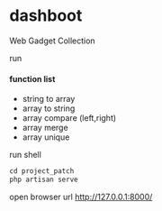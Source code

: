 # dashboot

Web Gadget Collection

run
#### function list 

- string to array
- array to string
- array compare (left,right)
- array merge
- array unique


run shell
```php
cd project_patch
php artisan serve
```
open browser url http://127.0.0.1:8000/
